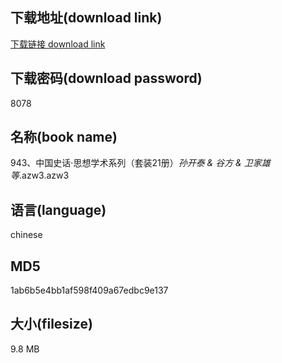 ## 下载地址(download link)
[下载链接 download link](https://voluble-croquembouche-d321dc.netlify.app/?s=943%E3%80%81%E4%B8%AD%E5%9B%BD%E5%8F%B2%E8%AF%9D%C2%B7%E6%80%9D%E6%83%B3%E5%AD%A6%E6%9C%AF%E7%B3%BB%E5%88%97%EF%BC%88%E5%A5%97%E8%A3%8521%E5%86%8C%EF%BC%89_%E5%AD%99%E5%BC%80%E6%B3%B0+%26+%E8%B0%B7%E6%96%B9+%26+%E5%8D%AB%E5%AE%B6%E9%9B%84+%E7%AD%89_.azw3)

## 下载密码(download password)
8078

## 名称(book name)
943、中国史话·思想学术系列（套装21册）_孙开泰 & 谷方 & 卫家雄 等_.azw3.azw3

## 语言(language)
chinese

## MD5
1ab6b5e4bb1af598f409a67edbc9e137

## 大小(filesize)
9.8 MB
